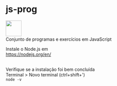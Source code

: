 # js-prog

<p align="center">
    <img width="50" align="left" src="https://upload.wikimedia.org/wikipedia/commons/thumb/9/99/Unofficial_JavaScript_logo_2.svg/800px-Unofficial_JavaScript_logo_2.svg.png">
</p>
<br><br><br>
Conjunto de programas e exercícios em JavaScript

Instale o Node.js em <br>
https://nodejs.org/en/ <br><br>

Verifique se a instalação foi bem concluída<br>
Terminal > Novo terminal (ctrl+shift+')<br>
``node -v``<br><br>


